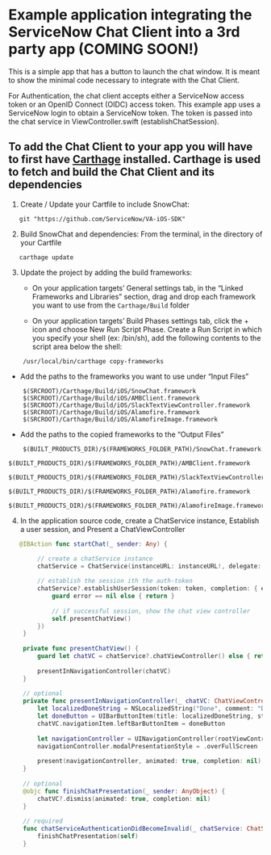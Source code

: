 # Example application integrating the ServiceNow Chat Client into a 3rd party app (COMING SOON!)


This is a simple app that has a button to launch the chat window. It is meant to show the minimal code necessary to integrate with the Chat Client.

For Authentication, the chat client accepts either a ServiceNow access token or an OpenID Connect (OIDC) access token. This example app uses a ServiceNow login to obtain a ServiceNow token. The token is passed into the chat service in ViewController.swift (establishChatSession).


## To add the Chat Client to your app you will have to first have [Carthage](https://github.com/Carthage/Carthage#installing-carthage) installed. Carthage is used to fetch and build the Chat Client and its dependencies

1) Create / Update your Cartfile to include SnowChat:
```   
   git "https://github.com/ServiceNow/VA-iOS-SDK"

```
   
2) Build SnowChat and dependencies: 
   From the terminal, in the directory of your Cartfile
```   
   carthage update
```   

3) Update the project by adding the build frameworks:

   * On your application targets’ General settings tab, in the “Linked Frameworks and Libraries” section, drag and drop each framework you want to use from the `Carthage/Build` folder

   * On your application targets’ Build Phases settings tab, click the + icon and choose New Run Script Phase. Create a Run Script in which you specify your shell (ex: /bin/sh), add the following contents to the script area below the shell:
```
    /usr/local/bin/carthage copy-frameworks
```
   * Add the paths to the frameworks you want to use under “Input Files”
```
    $(SRCROOT)/Carthage/Build/iOS/SnowChat.framework
    $(SRCROOT)/Carthage/Build/iOS/AMBClient.framework
    $(SRCROOT)/Carthage/Build/iOS/SlackTextViewController.framework
    $(SRCROOT)/Carthage/Build/iOS/Alamofire.framework
    $(SRCROOT)/Carthage/Build/iOS/AlamofireImage.framework
```
   * Add the paths to the copied frameworks to the “Output Files”
```
    $(BUILT_PRODUCTS_DIR)/$(FRAMEWORKS_FOLDER_PATH)/SnowChat.framework
    $(BUILT_PRODUCTS_DIR)/$(FRAMEWORKS_FOLDER_PATH)/AMBClient.framework
    $(BUILT_PRODUCTS_DIR)/$(FRAMEWORKS_FOLDER_PATH)/SlackTextViewController.framework
    $(BUILT_PRODUCTS_DIR)/$(FRAMEWORKS_FOLDER_PATH)/Alamofire.framework
    $(BUILT_PRODUCTS_DIR)/$(FRAMEWORKS_FOLDER_PATH)/AlamofireImage.framework
```

4) In the application source code, create a ChatService instance, Establish a user session, and Present a ChatViewController
```swift
   @IBAction func startChat(_ sender: Any) {

        // create a chatService instance
        chatService = ChatService(instanceURL: instanceURL!, delegate: self)
        
        // establish the session ith the auth-token
        chatService?.establishUserSession(token: token, completion: { error in
            guard error == nil else { return }
            
            // if successful session, show the chat view controller
            self.presentChatView()
        })
    }
    
    private func presentChatView() {
        guard let chatVC = chatService?.chatViewController() else { return }
        
        presentInNavigationController(chatVC)
    }
    
    // optional
    private func presentInNavigationController(_ chatVC: ChatViewController) {
        let localizedDoneString = NSLocalizedString("Done", comment: "Done button")
        let doneButton = UIBarButtonItem(title: localizedDoneString, style: .done, target: self, action: #selector(finishChatPresentation(_:)))
        chatVC.navigationItem.leftBarButtonItem = doneButton
        
        let navigationController = UINavigationController(rootViewController: chatVC)
        navigationController.modalPresentationStyle = .overFullScreen
        
        present(navigationController, animated: true, completion: nil)
    }
    
    // optional
    @objc func finishChatPresentation(_ sender: AnyObject) {
        chatVC?.dismiss(animated: true, completion: nil)
    }
    
    // required
    func chatServiceAuthenticationDidBecomeInvalid(_ chatService: ChatService) {
        finishChatPresentation(self)
    }
```    


